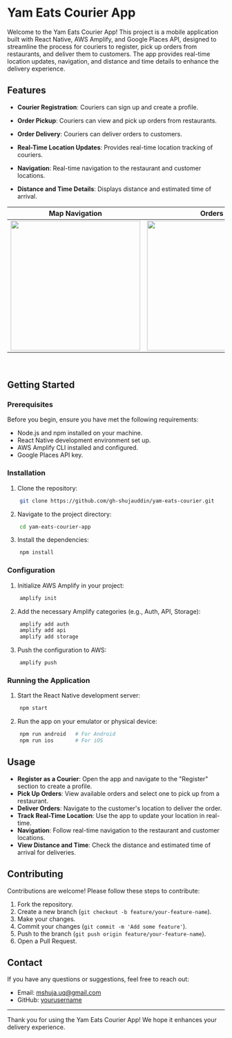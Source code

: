 # Yam Eats Courier App

Welcome to the Yam Eats Courier App! This project is a mobile application built with React Native, AWS Amplify, and Google Places API, designed to streamline the process for couriers to register, pick up orders from restaurants, and deliver them to customers. The app provides real-time location updates, navigation, and distance and time details to enhance the delivery experience.

## Features

- **Courier Registration**: Couriers can sign up and create a profile.
- **Order Pickup**: Couriers can view and pick up orders from restaurants.
- **Order Delivery**: Couriers can deliver orders to customers.

- **Real-Time Location Updates**: Provides real-time location tracking of couriers.
- **Navigation**: Real-time navigation to the restaurant and customer locations.
- **Distance and Time Details**: Displays distance and estimated time of arrival.

Map Navigation | Orders | Order details | Destination routing
--- | --- | --- |--- 
<img src="https://github.com/gh-shujauddin/yam-eats-courier/assets/73093103/6e6c3f69-c85c-4807-bc69-bb3cc51b6630" width="300" /> | <img src="https://github.com/gh-shujauddin/yam-eats-courier/assets/73093103/dc3259ac-6c78-411f-9e36-011cdd78190c" width="300" /> | <img src="https://github.com/gh-shujauddin/yam-eats-courier/assets/73093103/7cdeb382-b418-40fd-885f-feb0bfe02afb" width="300" />  | <img src="https://github.com/gh-shujauddin/yam-eats-courier/assets/73093103/90dddbc6-fd26-47e6-b216-0071612ac67e" width="300" />

<br />

## Getting Started

### Prerequisites

Before you begin, ensure you have met the following requirements:

- Node.js and npm installed on your machine.
- React Native development environment set up.
- AWS Amplify CLI installed and configured.
- Google Places API key.

### Installation

1. Clone the repository:
    
```sh
    git clone https://github.com/gh-shujauddin/yam-eats-courier.git
```

2. Navigate to the project directory:
    
```sh
    cd yam-eats-courier-app
```

3. Install the dependencies:
    
```sh
    npm install
```


### Configuration

1. Initialize AWS Amplify in your project:
    
```sh
    amplify init
```

2. Add the necessary Amplify categories (e.g., Auth, API, Storage):
    
```sh
    amplify add auth
    amplify add api
    amplify add storage
```

3. Push the configuration to AWS:
    
```sh
    amplify push
```

### Running the Application

1. Start the React Native development server:
    
```sh
    npm start
```

2. Run the app on your emulator or physical device:
    
```sh
    npm run android   # For Android
    npm run ios       # For iOS
```

## Usage

- **Register as a Courier**: Open the app and navigate to the "Register" section to create a profile.
- **Pick Up Orders**: View available orders and select one to pick up from a restaurant.
- **Deliver Orders**: Navigate to the customer's location to deliver the order.
- **Track Real-Time Location**: Use the app to update your location in real-time.
- **Navigation**: Follow real-time navigation to the restaurant and customer locations.
- **View Distance and Time**: Check the distance and estimated time of arrival for deliveries.

## Contributing

Contributions are welcome! Please follow these steps to contribute:

1. Fork the repository.
2. Create a new branch (`git checkout -b feature/your-feature-name`).
3. Make your changes.
4. Commit your changes (`git commit -m 'Add some feature'`).
5. Push to the branch (`git push origin feature/your-feature-name`).
6. Open a Pull Request.

## Contact

If you have any questions or suggestions, feel free to reach out:

- Email: mshuja.uq@gmail.com
- GitHub: [yourusername](https://github.com/gh-shujauddin)

---

Thank you for using the Yam Eats Courier App! We hope it enhances your delivery experience.
